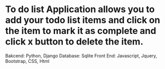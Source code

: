 # To do list Application allows you to add your todo list items and click on the item to mark it as complete and click x button to delete the item.

Bakcend: Python, Django
Database: Sqlite
Front End: Javascript, Jquery, Bootstrap, CSS, Html

